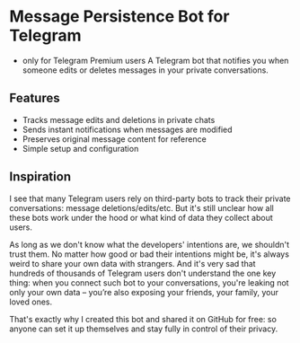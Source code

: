 # Message Persistence Bot for Telegram

* only for Telegram Premium users
A Telegram bot that notifies you when someone edits or deletes messages in your private conversations.

## Features

- Tracks message edits and deletions in private chats
- Sends instant notifications when messages are modified
- Preserves original message content for reference
- Simple setup and configuration

## Inspiration
I see that many Telegram users rely on third-party bots to track their private conversations: message deletions/edits/etc. But it's still unclear how all these bots work under the hood or what kind of data they collect about users.

As long as we don't know what the developers' intentions are, we shouldn't trust them. No matter how good or bad their intentions might be, it's always weird to share your own data with strangers. And it's very sad that hundreds of thousands of Telegram users don't understand the one key thing: when you connect such bot to your conversations, you're leaking not only your own data – you’re also exposing your friends, your family, your loved ones.

That's exactly why I created this bot and shared it on GitHub for free: so anyone can set it up themselves and stay fully in control of their privacy.